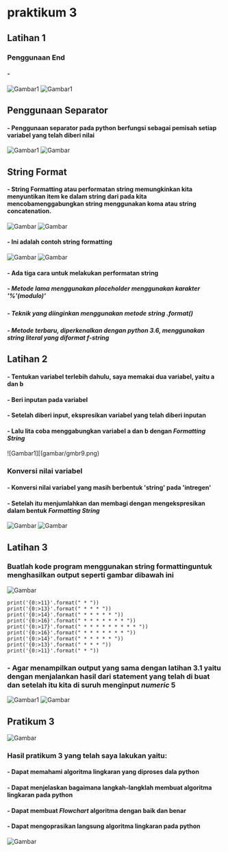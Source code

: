  # praktikum 3
 ## Latihan 1
 ### Penggunaan End
 #### - 
 ![Gambar1](gambar/gmbr1.png)
 ![Gambar1](gambar/gmbr2.png)
 ## Penggunaan Separator
 #### - Penggunaan separator pada python berfungsi sebagai pemisah setiap variabel yang telah diberi nilai
 ![Gambar1](gambar/gmbr3.png)
 ![Gambar](gambar/gmbr4.png)
 ## String Format
 #### - String Formatting atau performatan string memungkinkan kita menyuntikan item ke dalam string dari pada kita mencobamenggabungkan string menggunakan koma atau string concatenation.
 ![Gambar](gambar/gmbr5.png)
 ![Gambar](gambar/gmbr6.png)
 #### - Ini adalah contoh string formatting 
 ![Gambar](gambar/gmbr7.png)
 ![Gambar](gambar/gmbr8.png)
 #### - Ada tiga cara untuk melakukan performatan string
 ##### - Metode lama menggunakan placeholder menggunakan karakter '%'(modulo)'
 ##### - Teknik yang diinginkan menggunakan metode string .format()
 ##### - Metode terbaru, diperkenalkan dengan python 3.6, menggunakan string literal yang diformat *f-string*
 ## Latihan 2
 #### - Tentukan variabel terlebih dahulu, saya memakai dua variabel, yaitu a dan b
 #### - Beri inputan pada variabel
 #### - Setelah diberi input, ekspresikan variabel yang telah diberi inputan
 #### - Lalu lita coba menggabungkan variabel a dan b dengan *Formatting String*
 ![Gambar1][(gambar/gmbr9.png)
 ### Konversi nilai variabel
 #### - Konversi nilai variabel yang masih berbentuk 'string' pada 'intregen'
 #### - Setelah itu menjumlahkan dan membagi dengan mengekspresikan dalam bentuk *Formatting String*
 ![Gambar](gambar/gmbr10.png)
 ![Gambar](gambar/gmbr11.png)
 ## Latihan 3
 ### Buatlah kode program menggunakan string formattinguntuk menghasilkan output seperti gambar dibawah ini
 ![Gambar](gambar/gmbr12.png)
 ```
 print('{0:>11}'.format(" * "))
 print('{0:>13}'.format(" * * * "))
 print('{0:>14}'.format(" * * * * * "))
 print('{0:>16}'.format(" * * * * * * * "))
 print('{0:>17}'.format(" * * * * * * * * * "))
 print('{0:>16}'.format(" * * * * * * * "))
 print('{0:>14}'.format(" * * * * * "))
 print('{0:>13}'.format(" * * * "))
 print('{0:>11}'.format(" * "))
 ```
 ### - Agar menampilkan output yang sama dengan latihan 3.1 yaitu dengan menjalankan hasil dari statement yang telah di buat dan setelah itu kita di suruh menginput *numeric* 5
 ![Gambar1](gambar/gmbr13.png)
 ![Gambar](gambar/gmbr14.png)
 ## Pratikum 3
 ![Gambar](gambar/gmbr15.png)
 ### Hasil pratikum 3 yang telah saya lakukan yaitu:
 #### - Dapat memahami algoritma lingkaran yang diproses dala python 
 #### - Dapat menjelaskan bagaimana langkah-langklah membuat algoritma lingkaran pada python
 #### - Dapat membuat *Flowchart* algoritma dengan baik dan benar
 #### - Dapat mengoprasikan langsung algoritma lingkaran pada python
 ![Gambar](gambar/gmbr16.png)
